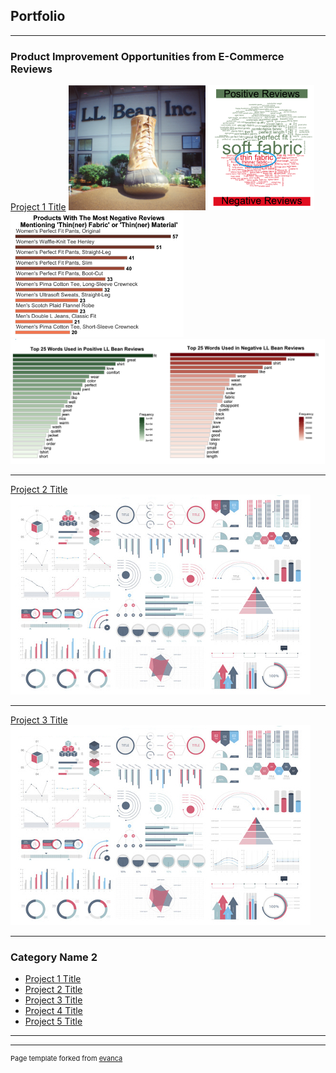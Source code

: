 ## Portfolio

---

### Product Improvement Opportunities from E-Commerce Reviews

[Project 1 Title](/Ecommerce_Product_Improvement_Opportunities)
<img src="images/BeanBoot.png" 
     height="200"/>
<img src="images/PosVsNeg.png" 
     height="200"/>
<img src="images/ThinFabric_bargraph.png" 
     height="200"/><br>
<img src="images/Top25PosAndNeg.png" 
     height="200"/>

---
[Project 2 Title](/pdf/sample_presentation.pdf)
<img src="images/dummy_thumbnail.jpg?raw=true"/>

---
[Project 3 Title](http://example.com/)
<img src="images/dummy_thumbnail.jpg?raw=true"/>

---

### Category Name 2

- [Project 1 Title](http://example.com/)
- [Project 2 Title](http://example.com/)
- [Project 3 Title](http://example.com/)
- [Project 4 Title](http://example.com/)
- [Project 5 Title](http://example.com/)

---




---
<p style="font-size:11px">Page template forked from <a href="https://github.com/evanca/quick-portfolio">evanca</a></p>
<!-- Remove above link if you don't want to attibute -->
